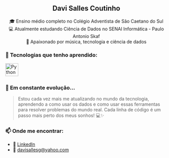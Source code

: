 <h2 align="center">Davi Salles Coutinho</h2>

<p align="center">
  🎓 Ensino médio completo no Colégio Adventista de São Caetano do Sul <br/>
  💻 Atualmente estudando Ciência de Dados no SENAI Informática - Paulo Antonio Skaf<br/>
  🚀 Apaixonado por música, tecnologia e ciência de dados <br/>
</p>



### 🚀 Tecnologias que tenho aprendido:

<p align="left">
  <img src="https://cdn.jsdelivr.net/gh/devicons/devicon/icons/python/python-original.svg" title="Python" alt="Python" width="40" height="40"/>&nbsp;
</p>



### 🌱 Em constante evolução...

> Estou cada vez mais me atualizando no mundo da tecnologia, aprendendo a como usar os dados e como usar essas ferramentas para resolver problemas do mundo real. Cada linha de código é um passo mais perto dos meus sonhos! 💻✨



### 📫 Onde me encontrar:

- 💼 [LinkedIn](https://www.linkedin.com/in/davisalles/)
- 📩 davisallesg@yahoo.com
